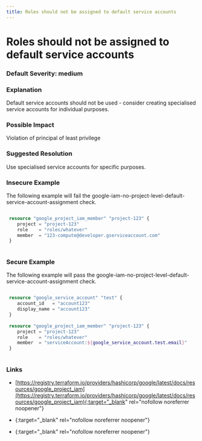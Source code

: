 ```yaml
---
title: Roles should not be assigned to default service accounts
---
```


# Roles should not be assigned to default service accounts

### Default Severity: <span class="severity medium">medium</span>

### Explanation

Default service accounts should not be used - consider creating specialised service accounts for individual purposes.

### Possible Impact
Violation of principal of least privilege

### Suggested Resolution
Use specialised service accounts for specific purposes.


### Insecure Example

The following example will fail the google-iam-no-project-level-default-service-account-assignment check.
```terraform

 resource "google_project_iam_member" "project-123" {
 	project = "project-123"
 	role    = "roles/whatever"
 	member  = "123-compute@developer.gserviceaccount.com"
 }
 
```



### Secure Example

The following example will pass the google-iam-no-project-level-default-service-account-assignment check.
```terraform

 resource "google_service_account" "test" {
 	account_id   = "account123"
 	display_name = "account123"
 }
 			  
 resource "google_project_iam_member" "project-123" {
 	project = "project-123"
 	role    = "roles/whatever"
 	member  = "serviceAccount:${google_service_account.test.email}"
 }
 
```



### Links


- [https://registry.terraform.io/providers/hashicorp/google/latest/docs/resources/google_project_iam](https://registry.terraform.io/providers/hashicorp/google/latest/docs/resources/google_project_iam){:target="_blank" rel="nofollow noreferrer noopener"}

- [](){:target="_blank" rel="nofollow noreferrer noopener"}

- [](){:target="_blank" rel="nofollow noreferrer noopener"}



